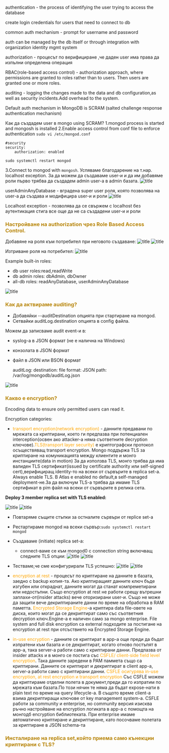 authentication - the process of identifying the user trying to access the database

create login credentials for users that need to connect to db

common auth mechanism - prompt for username and password

auth can be managed by the db itself or through integration with organization identity mgmt system

authorization - процесът по верифициране ,че даден user има права да изпълни определена операция

RBAC(role-based access control) - authorization approach, where permissions are granted to roles rather than to users.
Then users are granted one or more roles.

auditing - logging the changes made to the data and db configuration,as well as security incidents.Add overhead to the system.

Default auth mechanism in MongoDB is SCRAM (salted challenge response authentication mechanism)

Как да създадем user в mongo using SCRAM?
1.mongod process is started and mongosh is installed
2.Enable access control from conf file to enforce authentication
```sudo vi /etc/mongod.conf```

    #security
    security:
        authorization: enabled

```sudo systemctl restart mongod```

3.Connect to mongod with ```mongosh```. Успяваме благодарение на т.нар. localhost exception.
За да можем да създаваме user-и и да им добавяме роли първо трябва да създадем admin user-a в admin базата.
![title](./resources/createUserAdminUser.png)

userAdminAnyDatabase - вградена super user роля, която позволява на user-a да създава и модифицира user-и и роли
![title](./resources/logInWithUser.png)

Localhost exception - позволява да се свържем с localhost без аутентикация стига все още да не са създадени user-и и роли

### <span style="color:darkgoldenrod">Настройване на authorization чрез Role Based Access Control.
Добавяне на роля към потребител при неговото създаване:
![title](./resources/createUser.png)
![title](./resources/confrimReadPermissions.png)

Изтриване роля на потребител:
![title](./resources/revokeUserRole.png)

Example built-in roles:
- db user roles:read,readWrite
- db admin roles: dbAdmin, dbOwner
- all-db roles: readAnyDatabase, userAdminAnyDatabase

![title](./resources/createUser2.png)

### <span style="color:darkgoldenrod">Как да актвираме auditing?
- Добавяйки --auditDestination опцията при стартиране на mongod.
- Сетвайки auditLog.destination опцията в config файла.

Можем да записваме audit event-и в:
- syslog-a в JSON формат (не е налична на Windows)
- конзолата в JSON формат
- файл в JSON или BSON формат


    auditLog:
        destination: file
        format: JSON
        path: /var/log/mongodb/auditLog.json

![title](./resources/auditLog.png)

### <span style="color:darkgoldenrod">Какво е encryption?
Encoding data to ensure only permitted users can read it.

Encryption categories:
- <span style="color:orange">transport encryption(network encryption)</span> - данните предавани по мрежата са 
криптирани, което ги предпазва при потенциален interception(освен ако attacker-a няма съответните decryption 
ключове).<span style="color:orange">TLS(transport layer security)</span> е криптографски протокол осъществяващ transport encryption.
Mongo поддържа TLS за криптиране на комуникацията между клиентите и монго инстанциите(data in motion)
За да използва TLS, монго трябва да има валиден TLS сертификат(issued by certificate authority или self-signed cert),верифициращ identity-то на всеки от сървърите в replica set-a.
Always enable TLS.
В Atlas e enabled по default,в self-managed deployment-не.За да включум TLS-a трябва да имаме TLS сертификат в pim файл на всеки от сървърите в релика сета.

**Deploy 3 member replica set with TLS enabled:**

![title](./resources/enableTLS.png)
![title](./resources/enableTLS2.png)
- Повтаряме същите стъпки за остналите сървъри от replice set-a
- Рестартираме mongod на всеки сървър:```sudo systemctl restart mongod```
- Създаваме (initiate) replica set-a:
  - connect-ваме се към mongod0 с connection string включващ следните TLS опции:
  ![title](./resources/connectToInstanceWithTLS.png)
  ![title](./resources/replicaSetInit.png)
- Тестваме,че сме конфигурирали TLS успешно:
![title](./resources/connectWithTLS.png)
![title](./resources/testTLSconfWithBadConnectionString.png)

- <span style="color:orange">encryption at rest</span> - процесът по криптиране на данните в базата, заедно с backup копия-та.
Ако криптиращият данните ключ бъде изгубен или откраднат, данните могат да станат компреметирани или недостъпни.
Също encryption at rest не работи срещу вътрешни заплахи-от(insider attacks) вече оторизирани user-и.
Също не може да защити вече декриптираните данни по време на обработка в RAM паметта.
  <span style="color:orange">Encrypted Storage Engine</span>-а криптира data file-овете на диска, които могат да се декриптират само със съответния decryption ключ.Engine-a е наличен само за mongo enterprise.
File system and full disk encryption са external подходите за постигане на encryption at rest при отсъствието на Encrypted Storage Engine.

- <span style="color:orange">in-use encryption</span> - данните се криптират в app-a още преди да бъдат изпратени към базата и се декриптират, когато отново постъпят в app-a, така server-a работи само с криптирани данни.
Предпазва от insider attacks и в монго се постига със <span style="color:orange">CSFLE/ client-side field level encryption</span>. Така данните заредени в РАМ паммета също са криптирани.
Данните се криптират и декриптират в client app-a, server-a работи само с криптирани данни.
  <span style="color:orange">CSFLE осигурява in-use encryption, at rest encryption и transport encryption</span>
Със CSFLE можем да криптираме отделни полета в документ,преди да го изпратим по мрежата към базата.По този нячин те няма да бъдат expose-нати в plain text по време на query lifecycle-a.
В същото време client-a взима декриптиращи ключове от key management system-a.
CSFLE работи за community и enterprise, но community версия изисква ръчно настройване на encryption логиката в app-a с помощта на монгодб encryption библиотеката.
При enterprise имаме автоматично криптиране и декриптиране, като посочваме полетата за криптиране в JSON schema-та

### <span style="color:darkgoldenrod">Инсталиране на replica set,който приема само кънекции криптирани с TLS?